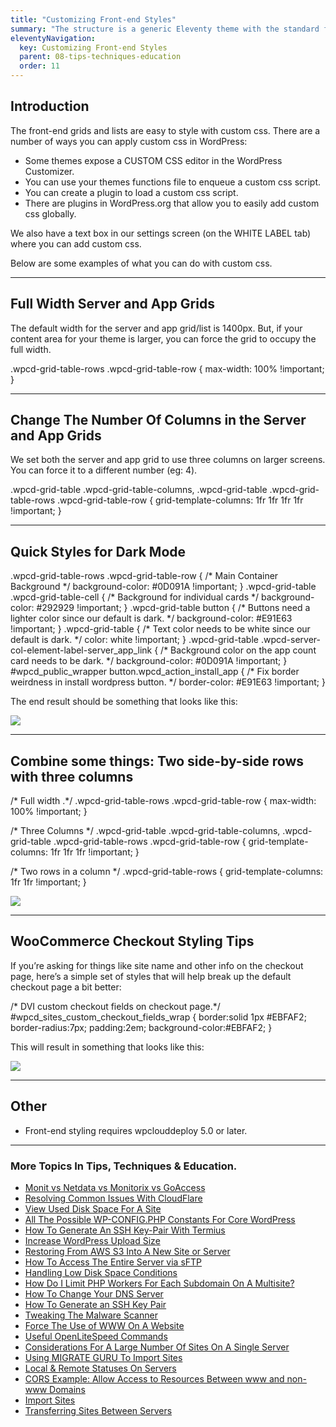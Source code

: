 ```yaml
---
title: "Customizing Front-end Styles"
summary: "The structure is a generic Eleventy theme with the standard folder and file names."
eleventyNavigation:
  key: Customizing Front-end Styles
  parent: 08-tips-techniques-education
  order: 11
---
```

## Introduction

The front-end grids and lists are easy to style with custom css. There are a number of ways you can apply custom css in WordPress:

*   Some themes expose a CUSTOM CSS editor in the WordPress Customizer.
*   You can use your themes functions file to enqueue a custom css script.
*   You can create a plugin to load a custom css script.
*   There are plugins in WordPress.org that allow you to easily add custom css globally.

We also have a text box in our settings screen (on the WHITE LABEL tab) where you can add custom css.

Below are some examples of what you can do with custom css.

- - -

## Full Width Server and App Grids

The default width for the server and app grid/list is 1400px. But, if your content area for your theme is larger, you can force the grid to occupy the full width.

.wpcd-grid-table-rows .wpcd-grid-table-row {
    max-width: 100% !important;
}

- - -

## Change The Number Of Columns in the Server and App Grids

We set both the server and app grid to use three columns on larger screens. You can force it to a different number (eg: 4).

.wpcd-grid-table .wpcd-grid-table-columns,
.wpcd-grid-table .wpcd-grid-table-rows .wpcd-grid-table-row {
    grid-template-columns: 1fr 1fr 1fr 1fr !important;
}

- - -

## Quick Styles for Dark Mode

.wpcd-grid-table-rows .wpcd-grid-table-row {
    /\* Main Container Background \*/
      background-color: #0D091A !important;
}
.wpcd-grid-table .wpcd-grid-table-cell {
      /\* Background for individual cards \*/
      background-color: #292929 !important;
}
.wpcd-grid-table button {
    /\* Buttons need a lighter color since our default is dark. \*/
    background-color: #E91E63 !important;
}
.wpcd-grid-table {
    /\* Text color needs to be white since our default is dark. \*/
    color: white !important;
}
.wpcd-grid-table .wpcd-server-col-element-label-server\_app\_link {
    /\* Background color on the app count card needs to be dark. \*/
    background-color: #0D091A !important;
}
#wpcd\_public\_wrapper button.wpcd\_action\_install\_app {
    /\* Fix border weirdness in install wordpress button. \*/
      border-color: #E91E63 !important;
}

The end result should be something that looks like this:

[![](https://web.archive.org/web/20231207112404im_/https://wpclouddeploy.com/wp-content/uploads/2022/05/wpcd-front-end-dark-mode-01.png)](https://web.archive.org/web/20231207112404/https://wpclouddeploy.com/wp-content/uploads/2022/05/wpcd-front-end-dark-mode-01.png)

- - -

## Combine some things: Two side-by-side rows with three columns

/\* Full width .\*/
.wpcd-grid-table-rows .wpcd-grid-table-row {
      max-width: 100% !important;
      }

/\* Three Columns \*/
.wpcd-grid-table .wpcd-grid-table-columns, .wpcd-grid-table .wpcd-grid-table-rows .wpcd-grid-table-row {
  grid-template-columns: 1fr 1fr 1fr !important;
}

/\* Two rows in a column \*/
.wpcd-grid-table-rows {
    grid-template-columns: 1fr 1fr !important;
}

[![](https://web.archive.org/web/20231207112404im_/https://wpclouddeploy.com/wp-content/uploads/2022/05/wpcd-front-end-dark-mode-05.png)](https://web.archive.org/web/20231207112404/https://wpclouddeploy.com/wp-content/uploads/2022/05/wpcd-front-end-dark-mode-05.png)

- - -

## WooCommerce Checkout Styling Tips

If you’re asking for things like site name and other info on the checkout page, here’s a simple set of styles that will help break up the default checkout page a bit better:

/\* DVI custom checkout fields on checkout page.\*/
#wpcd\_sites\_custom\_checkout\_fields\_wrap {
border:solid 1px #EBFAF2;
border-radius:7px;
padding:2em;
background-color:#EBFAF2;
}

This will result in something that looks like this:

[![](https://web.archive.org/web/20231207112404im_/https://wpclouddeploy.com/wp-content/uploads/2022/07/wpcd-wc-60.png)](https://web.archive.org/web/20231207112404/https://wpclouddeploy.com/wp-content/uploads/2022/07/wpcd-wc-60.png)

- - -

## Other

*   Front-end styling requires wpclouddeploy 5.0 or later.

- - -

### More Topics In Tips, Techniques & Education.

*   [Monit vs Netdata vs Monitorix vs GoAccess](https://web.archive.org/web/20231207112404/https://wpclouddeploy.com/documentation/tips-techniques-education/monit-vs-netdata-vs-monitorix-vs-goaccess/)
*   [Resolving Common Issues With CloudFlare](https://web.archive.org/web/20231207112404/https://wpclouddeploy.com/documentation/tips-techniques-education/resolving-common-issues-with-cloudflare/)
*   [View Used Disk Space For A Site](https://web.archive.org/web/20231207112404/https://wpclouddeploy.com/documentation/tips-techniques-education/view-disk-space-for-a-site/)
*   [All The Possible WP-CONFIG.PHP Constants For Core WordPress](https://web.archive.org/web/20231207112404/https://wpclouddeploy.com/documentation/tips-techniques-education/all-the-possible-wp-config-php-constants-for-core-wordpress/)
*   [How To Generate An SSH Key-Pair With Termius](https://web.archive.org/web/20231207112404/https://wpclouddeploy.com/documentation/articles-parent/how-to-generate-an-ssh-key-pair-with-termius/)
*   [Increase WordPress Upload Size](https://web.archive.org/web/20231207112404/https://wpclouddeploy.com/documentation/tips-techniques-education/increase-wordpress-upload-size/)
*   [Restoring From AWS S3 Into A New Site or Server](https://web.archive.org/web/20231207112404/https://wpclouddeploy.com/documentation/tips-techniques-education/restoring-from-s3-into-a-new-site-or-server/)
*   [How To Access The Entire Server via sFTP](https://web.archive.org/web/20231207112404/https://wpclouddeploy.com/documentation/tips-techniques-education/how-to-access-the-entire-server-via-sftp/)
*   [Handling Low Disk Space Conditions](https://web.archive.org/web/20231207112404/https://wpclouddeploy.com/documentation/tips-techniques-education/handling-low-disk-space-conditions/)
*   [How Do I Limit PHP Workers For Each Subdomain On A Multisite?](https://web.archive.org/web/20231207112404/https://wpclouddeploy.com/documentation/tips-techniques-education/how-do-i-limit-php-workers-for-each-subdomain-on-a-multisite/)
*   [How To Change Your DNS Server](https://web.archive.org/web/20231207112404/https://wpclouddeploy.com/documentation/tips-techniques-education/how-to-change-your-dns-server/)
*   [How To Generate an SSH Key Pair](https://web.archive.org/web/20231207112404/https://wpclouddeploy.com/documentation/how-to-generate-an-ssh-key-pair/)
*   [Tweaking The Malware Scanner](https://web.archive.org/web/20231207112404/https://wpclouddeploy.com/documentation/tips-techniques-education/tweaking-the-malware-scanner/)
*   [Force The Use of WWW On A Website](https://web.archive.org/web/20231207112404/https://wpclouddeploy.com/documentation/tips-techniques-education/force-the-use-of-www-on-a-website/)
*   [Useful OpenLiteSpeed Commands](https://web.archive.org/web/20231207112404/https://wpclouddeploy.com/documentation/tips-techniques-education/useful-openlitespeed-commands/)
*   [Considerations For A Large Number Of Sites On A Single Server](https://web.archive.org/web/20231207112404/https://wpclouddeploy.com/documentation/tips-techniques-education/considerations-for-a-large-number-of-sites-on-a-single-server/)
*   [Using MIGRATE GURU To Import Sites](https://web.archive.org/web/20231207112404/https://wpclouddeploy.com/documentation/multitenant/tips-troubleshooting-limitations/using-migrate-guru-to-import-sites/)
*   [Local & Remote Statuses On Servers](https://web.archive.org/web/20231207112404/https://wpclouddeploy.com/documentation/tips-techniques-education/local-remote-statuses-on-servers/)
*   [CORS Example: Allow Access to Resources Between www and non-www Domains](https://web.archive.org/web/20231207112404/https://wpclouddeploy.com/documentation/tips-techniques-education/cors-example-allow-access-to-resources-between-www-and-non-www-domains/)
*   [Import Sites](https://web.archive.org/web/20231207112404/https://wpclouddeploy.com/documentation/tips-techniques-education/import-sites/)
*   [Transferring Sites Between Servers](https://web.archive.org/web/20231207112404/https://wpclouddeploy.com/documentation/tips-techniques-education/transferring-sites-between-servers/)
